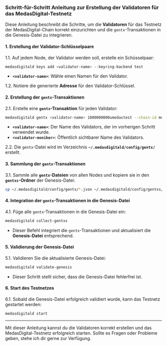 ### Schritt-für-Schritt Anleitung zur Erstellung der Validatoren für das MedasDigital-Testnetz

Diese Anleitung beschreibt die Schritte, um die **Validatoren** für das Testnetz der MedasDigital-Chain korrekt einzurichten und die `gentx`-Transaktionen in die Genesis-Datei zu integrieren.

#### 1. Erstellung der Validator-Schlüsselpaare
1.1. Auf jedem Node, der Validator werden soll, erstelle ein Schüsselpaar:
```bash
medasdigitald keys add <validator-name> --keyring-backend test
```
- **`<validator-name>`**: Wähle einen Namen für den Validator.

1.2. Notiere die generierte **Adresse** für den Validator-Schlüssel.

#### 2. Erstellung der `gentx`-Transaktionen
2.1. Erstelle eine **`gentx`-Transaktion** für jeden Validator:
```bash
medasdigitald gentx <validator-name> 1000000000umedastest --chain-id medasdigital-test-2 --moniker "<validator-moniker>"
```
- **`<validator-name>`**: Der Name des Validators, der im vorherigen Schritt verwendet wurde.
- **`<validator-moniker>`**: Öffentlich sichtbarer Name des Validators.

2.2. Die `gentx`-Datei wird im Verzeichnis **`~/.medasdigitald/config/gentx/`** erstellt.

#### 3. Sammlung der `gentx`-Transaktionen
3.1. Sammle alle **`gentx`-Dateien** von allen Nodes und kopiere sie in den **`gentxs`-Ordner** der Genesis-Datei:
```bash
cp ~/.medasdigitald/config/gentx/*.json ~/.medasdigitald/config/gentxs/
```

#### 4. Integration der `gentx`-Transaktionen in die Genesis-Datei
4.1. Füge alle `gentx`-Transaktionen in die Genesis-Datei ein:
```bash
medasdigitald collect-gentxs
```
- Dieser Befehl integriert die `gentx`-Transaktionen und aktualisiert die **Genesis-Datei** entsprechend.

#### 5. Validierung der Genesis-Datei
5.1. Validieren Sie die aktualisierte Genesis-Datei:
```bash
medasdigitald validate-genesis
```
- Dieser Schritt stellt sicher, dass die Genesis-Datei fehlerfrei ist.

#### 6. Start des Testnetzes
6.1. Sobald die Genesis-Datei erfolgreich validiert wurde, kann das Testnetz gestartet werden:
```bash
medasdigitald start
```

---
Mit dieser Anleitung kannst du die Validatoren korrekt erstellen und das MedasDigital-Testnetz erfolgreich starten. Sollte es Fragen oder Probleme geben, stehe ich dir gerne zur Verfügung.

